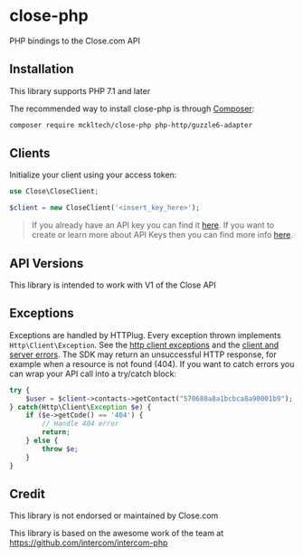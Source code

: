 # close-php

PHP bindings to the Close.com API

## Installation

This library supports PHP 7.1 and later

The recommended way to install close-php is through [Composer](https://getcomposer.org):

```sh
composer require mckltech/close-php php-http/guzzle6-adapter
```

## Clients

Initialize your client using your access token:

```php
use Close\CloseClient;

$client = new CloseClient('<insert_key_here>');
```

> If you already have an API key you can find it [here](https://app.close.com/settings/api/). If you want to create or learn more about API Keys then you can find more info [here](https://app.close.com/settings/api/).
## API Versions

This library is intended to work with V1 of the Close API

## Exceptions

Exceptions are handled by HTTPlug. Every exception thrown implements `Http\Client\Exception`. See the [http client exceptions](http://docs.php-http.org/en/latest/httplug/exceptions.html) and the [client and server errors](http://docs.php-http.org/en/latest/plugins/error.html).
The SDK may return an unsuccessful HTTP response, for example when a resource is not found (404).
If you want to catch errors you can wrap your API call into a try/catch block:

```php
try {
    $user = $client->contacts->getContact("570680a8a1bcbca8a90001b9");
} catch(Http\Client\Exception $e) {
    if ($e->getCode() == '404') {
        // Handle 404 error
        return;
    } else {
        throw $e;
    }
}
```

## Credit

This library is not endorsed or maintained by Close.com

This library is based on the awesome work of the team at https://github.com/intercom/intercom-php

